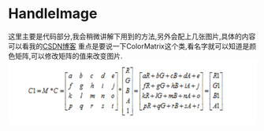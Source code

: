 # HandleImage
这里主要是代码部分,我会稍微讲解下用到的方法,另外会配上几张图片,具体的内容可以看我的[CSDN博客](http://blog.csdn.net/jackiesun1992/article/details/52254770)
重点是要说一下ColorMatrix这个类,看名字就可以知道是颜色矩阵,可以修改矩阵的值来改变图片.
![image](https://github.com/JackieSCN/HandleImage/raw/master/Logo/gongshi.png)
